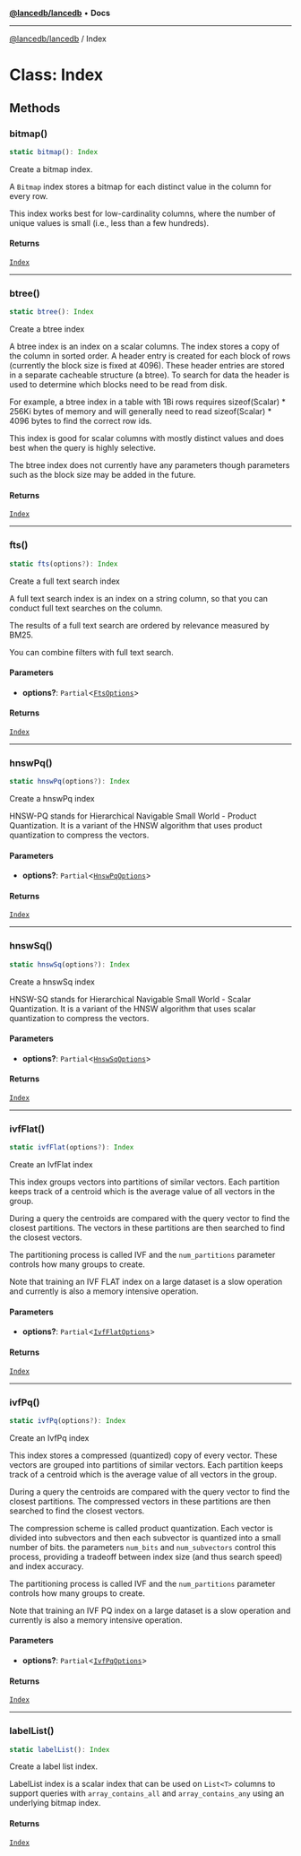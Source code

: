 [**@lancedb/lancedb**](../README.md) • **Docs**

***

[@lancedb/lancedb](../globals.md) / Index

# Class: Index

## Methods

### bitmap()

```ts
static bitmap(): Index
```

Create a bitmap index.

A `Bitmap` index stores a bitmap for each distinct value in the column for every row.

This index works best for low-cardinality columns, where the number of unique values
is small (i.e., less than a few hundreds).

#### Returns

[`Index`](Index.md)

***

### btree()

```ts
static btree(): Index
```

Create a btree index

A btree index is an index on a scalar columns.  The index stores a copy of the column
in sorted order.  A header entry is created for each block of rows (currently the
block size is fixed at 4096).  These header entries are stored in a separate
cacheable structure (a btree).  To search for data the header is used to determine
which blocks need to be read from disk.

For example, a btree index in a table with 1Bi rows requires sizeof(Scalar) * 256Ki
bytes of memory and will generally need to read sizeof(Scalar) * 4096 bytes to find
the correct row ids.

This index is good for scalar columns with mostly distinct values and does best when
the query is highly selective.

The btree index does not currently have any parameters though parameters such as the
block size may be added in the future.

#### Returns

[`Index`](Index.md)

***

### fts()

```ts
static fts(options?): Index
```

Create a full text search index

A full text search index is an index on a string column, so that you can conduct full
text searches on the column.

The results of a full text search are ordered by relevance measured by BM25.

You can combine filters with full text search.

#### Parameters

* **options?**: `Partial`&lt;[`FtsOptions`](../interfaces/FtsOptions.md)&gt;

#### Returns

[`Index`](Index.md)

***

### hnswPq()

```ts
static hnswPq(options?): Index
```

Create a hnswPq index

HNSW-PQ stands for Hierarchical Navigable Small World - Product Quantization.
It is a variant of the HNSW algorithm that uses product quantization to compress
the vectors.

#### Parameters

* **options?**: `Partial`&lt;[`HnswPqOptions`](../interfaces/HnswPqOptions.md)&gt;

#### Returns

[`Index`](Index.md)

***

### hnswSq()

```ts
static hnswSq(options?): Index
```

Create a hnswSq index

HNSW-SQ stands for Hierarchical Navigable Small World - Scalar Quantization.
It is a variant of the HNSW algorithm that uses scalar quantization to compress
the vectors.

#### Parameters

* **options?**: `Partial`&lt;[`HnswSqOptions`](../interfaces/HnswSqOptions.md)&gt;

#### Returns

[`Index`](Index.md)

***

### ivfFlat()

```ts
static ivfFlat(options?): Index
```

Create an IvfFlat index

This index groups vectors into partitions of similar vectors.  Each partition keeps track of
a centroid which is the average value of all vectors in the group.

During a query the centroids are compared with the query vector to find the closest
partitions.  The vectors in these partitions are then searched to find
the closest vectors.

The partitioning process is called IVF and the `num_partitions` parameter controls how
many groups to create.

Note that training an IVF FLAT index on a large dataset is a slow operation and
currently is also a memory intensive operation.

#### Parameters

* **options?**: `Partial`&lt;[`IvfFlatOptions`](../interfaces/IvfFlatOptions.md)&gt;

#### Returns

[`Index`](Index.md)

***

### ivfPq()

```ts
static ivfPq(options?): Index
```

Create an IvfPq index

This index stores a compressed (quantized) copy of every vector.  These vectors
are grouped into partitions of similar vectors.  Each partition keeps track of
a centroid which is the average value of all vectors in the group.

During a query the centroids are compared with the query vector to find the closest
partitions.  The compressed vectors in these partitions are then searched to find
the closest vectors.

The compression scheme is called product quantization.  Each vector is divided into
subvectors and then each subvector is quantized into a small number of bits.  the
parameters `num_bits` and `num_subvectors` control this process, providing a tradeoff
between index size (and thus search speed) and index accuracy.

The partitioning process is called IVF and the `num_partitions` parameter controls how
many groups to create.

Note that training an IVF PQ index on a large dataset is a slow operation and
currently is also a memory intensive operation.

#### Parameters

* **options?**: `Partial`&lt;[`IvfPqOptions`](../interfaces/IvfPqOptions.md)&gt;

#### Returns

[`Index`](Index.md)

***

### labelList()

```ts
static labelList(): Index
```

Create a label list index.

LabelList index is a scalar index that can be used on `List<T>` columns to
support queries with `array_contains_all` and `array_contains_any`
using an underlying bitmap index.

#### Returns

[`Index`](Index.md)
